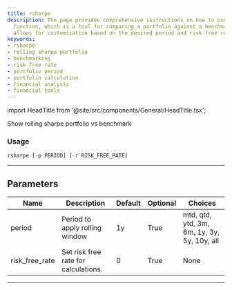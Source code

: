 ```yaml
---
title: rsharpe
description: The page provides comprehensive instructions on how to use the 'rsharpe'
  function, which is a tool for comparing a portfolio against a benchmark. The function
  allows for customization based on the desired period and risk free rate.
keywords:
- rsharpe
- rolling sharpe portfolio
- benchmarking
- risk free rate
- portfolio period
- portfolio calculation
- financial analysis
- financial tools
---
```


import HeadTitle from '@site/src/components/General/HeadTitle.tsx';

<HeadTitle title="rsharpe - Portfolio - Reference | OpenBB Terminal Docs" />

Show rolling sharpe portfolio vs benchmark

### Usage

```python
rsharpe [-p PERIOD] [-r RISK_FREE_RATE]
```

---

## Parameters

| Name | Description | Default | Optional | Choices |
| ---- | ----------- | ------- | -------- | ------- |
| period | Period to apply rolling window | 1y | True | mtd, qtd, ytd, 3m, 6m, 1y, 3y, 5y, 10y, all |
| risk_free_rate | Set risk free rate for calculations. | 0 | True | None |

---
